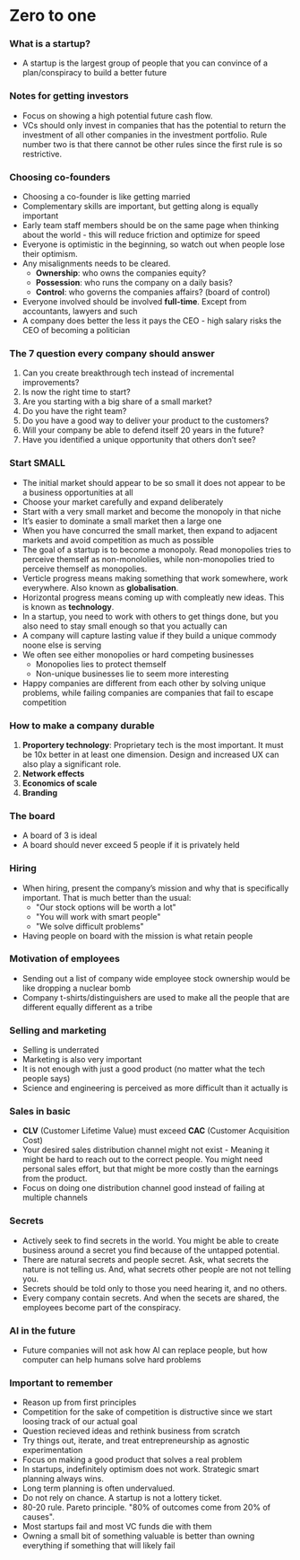 
# Zero to one


### What is a startup?
* A startup is the largest group of people that you can convince of a plan/conspiracy to build a better future


### Notes for getting investors
* Focus on showing a high potential future cash flow.
* VCs should only invest in companies that has the potential to return the investment of all other companies in the investment portfolio. Rule number two is that there cannot be other rules since the first rule is so restrictive.


### Choosing co-founders
* Choosing a co-founder is like getting married
* Complementary skills are important, but getting along is equally important
* Early team staff members should be on the same page when thinking about the world - this will reduce friction and optimize for speed
* Everyone is optimistic in the beginning, so watch out when people lose their optimism.
* Any misalignments needs to be cleared.
    * **Ownership**: who owns the companies equity?
    * **Possession**: who runs the company on a daily basis?
    * **Control**: who governs the companies affairs? (board of control)
* Everyone involved should be involved **full-time**. Except from accountants, lawyers and such
* A company does better the less it pays the CEO - high salary risks the CEO of becoming a politician


### The 7 question every company should answer
1. Can you create breakthrough tech instead of incremental improvements?
2. Is now the right time to start?
3. Are you starting with a big share of a small market?
4. Do you have the right team?
5. Do you have a good way to deliver your product to the customers?
6. Will your company be able to defend itself 20 years in the future?
7. Have you identified a unique opportunity that others don’t see?


### Start SMALL
* The initial market should appear to be so small it does not appear to be a business opportunities at all
* Choose your market carefully and expand deliberately
* Start with a very small market and become the monopoly in that niche
* It’s easier to dominate a small market then a large one
* When you have concurred the small market, then expand to adjacent markets and avoid competition as much as possible
* The goal of a startup is to become a monopoly. Read monopolies tries to perceive themself as non-monololies, while non-monopolies tried to perceive themself as monopolies.
* Verticle progress means making something that work somewhere, work everywhere. Also known as **globalisation**.
* Horizontal progress means coming up with compleatly new ideas. This is known as **technology**.
* In a startup, you need to work with others to get things done, but you also need to stay small enough so that you actually can
* A company will capture lasting value if they build a unique commody noone else is serving
* We often see either monopolies or hard competing businesses
    * Monopolies lies to protect themself
    * Non-unique businesses lie to seem more interesting
* Happy companies are different from each other by solving unique problems, while failing companies are companies that fail to escape competition


### How to make a company durable
1. **Proportery technology**: Proprietary tech is the most important. It must be 10x better in at least one dimension. Design and increased UX can also play a significant role.
2. **Network effects**
3. **Economics of scale**
4. **Branding**


### The board
* A board of 3 is ideal
* A board should never exceed 5 people if it is privately held


### Hiring
* When hiring, present the company’s mission and why that is specifically important. That is much better than the usual:
    * "Our stock options will be worth a lot"
    * "You will work with smart people"
    * "We solve difficult problems"
* Having people on board with the mission is what retain people


### Motivation of employees
* Sending out a list of company wide employee stock ownership would be like dropping a nuclear bomb
* Company t-shirts/distinguishers are used to make all the people that are different equally different as a tribe


### Selling and marketing
* Selling is underrated
* Marketing is also very important
* It is not enough with just a good product (no matter what the tech people says)
* Science and engineering is perceived as more difficult than it actually is


### Sales in basic
* **CLV** (Customer Lifetime Value) must exceed **CAC** (Customer Acquisition Cost)
* Your desired sales distribution channel might not exist - Meaning it might be hard to reach out to the correct people. You might need personal sales effort, but that might be more costly than the earnings from the product.
* Focus on doing one distribution channel good instead of failing at multiple channels


### Secrets
* Actively seek to find secrets in the world. You might be able to create business around a secret you find because of the untapped potential.
* There are natural secrets and people secret. Ask, what secrets the nature is not telling us. And, what secrets other people are not not telling you.
* Secrets should be told only to those you need hearing it, and no others.
* Every company contain secrets. And when the secets are shared, the employees become part of the conspiracy.


### AI in the future
* Future companies will not ask how AI can replace people, but how computer can help humans solve hard problems


### Important to remember
* Reason up from first principles
* Competition for the sake of competition is distructive since we start loosing track of our actual goal
* Question recieved ideas and rethink business from scratch
* Try things out, iterate, and treat entrepreneurship as agnostic experimentation
* Focus on making a good product that solves a real problem
* In startups, indefinitely optimism does not work. Strategic smart planning always wins.
* Long term planning is often undervalued.
* Do not rely on chance. A startup is not a lottery ticket.
* 80-20 rule. Pareto principle. "80% of outcomes come from 20% of causes".
* Most startups fail and most VC funds die with them
* Owning a small bit of something valuable is better than owning everything if something that will likely fail
